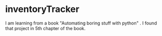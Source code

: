 # inventoryTracker
I am learning from a book "Automating boring stuff with python" . I found that project in 5th chapter of the book.
